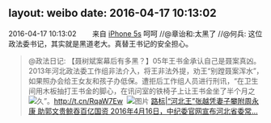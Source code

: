 layout: weibo
date: 2016-04-17 10:13:02
---
2016-04-17 10:13:02  &nbsp;&nbsp;&nbsp;&nbsp;&nbsp;&nbsp; 来自 <a href="sinaweibo://customweibosource" rel="nofollow">iPhone 5s</a>
呵呵 //@章诒和:太黑了 //@何兵: 这位政法委书记，其实就是黑道老大。真替王书记的安全担心。
>  @政法日记: 【聂树斌案幕后有多黑？】05年王书金承认自己是聂案真凶。2013年河北政法委工作组非法介入，将王非法外提，劝王“别蹚聂案浑水”，如果照办会给王女友和孩子办低保。遭拒后工作组人员进行刑讯，“在卫生间用木板抽打王书金的脚心，在讯问室的铁椅子上让王书金坐了半个月之久”。http://t.cn/RqaW7Ew ​​​
>  ![图片](https://ww1.sinaimg.cn/large/435d272ejw1f2za1cxk1dj20ci06tweo.jpg)
[<img style="float: left;" src="http://tc.sinaimg.cn/maxwidth.2048/tc.service.weibo.com/s_cimg_163_com/c20696b9b73723c17e182bb67adae349.jpg"/>路标|“河北王”张越凭妻子攀附周永康 助郭文贵鲸吞百亿国资
2016年4月16日，中纪委官网宣布河北省委常...](http://3g.163.com/ntes/special/0034073A/wechat_article.html?docid=BKQ0SQR40004662L&spst=0&spss=newsapp&spsf=wb&spsw=1)

